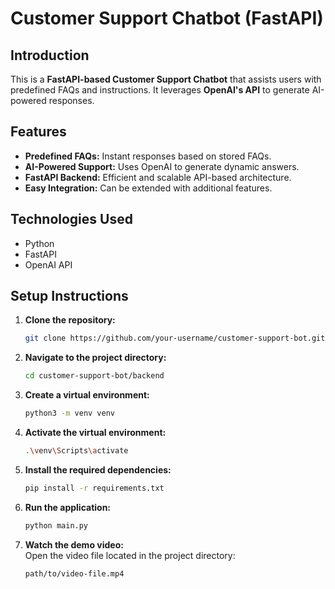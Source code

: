 # Customer Support Chatbot (FastAPI)

## Introduction

This is a **FastAPI-based Customer Support Chatbot** that assists users with predefined FAQs and instructions. It leverages **OpenAI's API** to generate AI-powered responses.

## Features

- **Predefined FAQs:** Instant responses based on stored FAQs.  
- **AI-Powered Support:** Uses OpenAI to generate dynamic answers.  
- **FastAPI Backend:** Efficient and scalable API-based architecture.  
- **Easy Integration:** Can be extended with additional features.  

## Technologies Used

- Python  
- FastAPI  
- OpenAI API  

## Setup Instructions

1. **Clone the repository:**
   ```bash
   git clone https://github.com/your-username/customer-support-bot.git

2. **Navigate to the project directory:**
   ```bash
   cd customer-support-bot/backend

3. **Create a virtual environment:**
   ```bash
   python3 -m venv venv

4. **Activate the virtual environment:**
   ```bash
   .\venv\Scripts\activate

5. **Install the required dependencies:**
   ```bash
   pip install -r requirements.txt

6. **Run the application:**
   ```bash
   python main.py

8. **Watch the demo video:**  
   Open the video file located in the project directory:  

   ```bash
   path/to/video-file.mp4